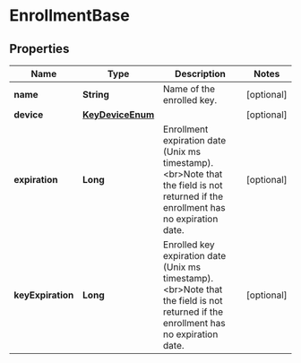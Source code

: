 
# EnrollmentBase

## Properties
Name | Type | Description | Notes
------------ | ------------- | ------------- | -------------
**name** | **String** | Name of the enrolled key. |  [optional]
**device** | [**KeyDeviceEnum**](KeyDeviceEnum.md) |  |  [optional]
**expiration** | **Long** | Enrollment expiration date (Unix ms timestamp). &lt;br&gt;Note that the field is not returned if the enrollment has no expiration date.  |  [optional]
**keyExpiration** | **Long** | Enrolled key expiration date (Unix ms timestamp). &lt;br&gt;Note that the field is not returned if the enrollment has no expiration date.  |  [optional]



